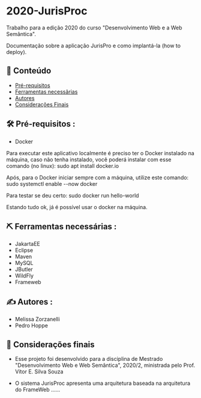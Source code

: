 # 2020-JurisProc
Trabalho para a edição 2020 do curso "Desenvolvimento Web e a Web Semântica".  

Documentação sobre a aplicação JurisPro e como implantá-la (how to deploy).

## 📝 Conteúdo

- [Pré-requisitos](#pre-requisitos)
- [Ferramentas necessãrias](#ferramentas)
- [Autores](#autores)
- [Considerações Finais](#consideracoes)


## 🛠️ Pré-requisitos <a name = "pre-requisitos"></a>:
- Docker

Para executar este aplicativo localmente é preciso ter o Docker instalado na máquina, caso não tenha instalado, você poderá instalar com esse comando (no linux): 
sudo apt install docker.io

Após, para o Docker iniciar sempre com a máquina, utilize este comando: sudo systemctl enable --now docker

Para testar se deu certo: sudo docker run hello-world

Estando tudo ok, já é possível usar o docker na máquina.

## ⛏️ Ferramentas necessárias <a name = "ferramentas"></a>:
- JakartaEE
- Eclipse
- Maven
- MySQL
- JButler
- WildFly
- Frameweb

## ✍️ Autores <a name = "autores"></a>:
- Melissa Zorzanelli
- Pedro Hoppe



## 🎉 Considerações finais <a name = "consideracoes"></a>
- Esse projeto foi desenvolvido para a disciplina de Mestrado "Desenvolvimento Web e Web Semântica", 2020/2, ministrada pelo Prof. Vítor E. Silva Souza

- O sistema JurisProc apresenta uma arquitetura baseada na arquitetura do FrameWeb ......

